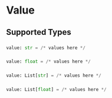 # Value


## Supported Types

### 

```python
value: str = /* values here */
```

### 

```python
value: float = /* values here */
```

### 

```python
value: List[str] = /* values here */
```

### 

```python
value: List[float] = /* values here */
```

